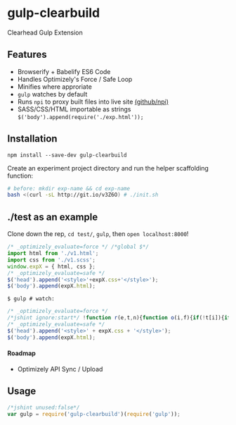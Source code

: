 # gulp-clearbuild

Clearhead Gulp Extension

## Features

* Browserify + Babelify ES6 Code
* Handles Optimizely's Force / Safe Loop
* Minifies where approriate
* `gulp` watches by default
* Runs `npi` to proxy built files into live site [(github/npi)](https://github.com/clearhead/node-proxy-injector)
* SASS/CSS/HTML importable as strings `$('body').append(require('./exp.html'));`

## Installation

`npm install --save-dev gulp-clearbuild`

Create an experiment project directory and run the helper scaffolding function:

```bash
# before: mkdir exp-name && cd exp-name
bash <(curl -sL http://git.io/v3Z6O) # ./init.sh
```

## ./test as an example

Clone down the rep, `cd test/`, `gulp`, then `open localhost:8000`!

```js
/* _optimizely_evaluate=force */ /*global $*/
import html from './v1.html';
import css from './v1.scss';
window.expX = { html, css };
/* _optimizely_evaluate=safe */
$('head').append('<style>'+expX.css+'</style>');
$('body').append(expX.html);
```

`$ gulp # watch:` 

```js
/* _optimizely_evaluate=force */
/*jshint ignore:start*/ !function r(e,t,n){function o(i,f){if(!t[i]){if(!e[i]){var s="function"==typeof require&&require;if(!f&&s)return s(i,!0);if(u)return u(i,!0);var c=new Error("Cannot find module '"+i+"'");throw c.code="MODULE_NOT_FOUND",c}var l=t[i]={exports:{}};e[i][0].call(l.exports,function(r){var t=e[i][1][r];return o(t?t:r)},l,l.exports,r,e,t,n)}return t[i].exports}for(var u="function"==typeof require&&require,i=0;i<n.length;i++)o(n[i]);return o}({1:[function(r,e,t){e.exports='<div id="expx">Hello World</div>\n'},{}],2:[function(r,e,t){"use strict";function n(r){return r&&r.__esModule?r:{"default":r}}var o=r("./v1.html"),u=n(o),i=r("./v1.scss"),f=n(i);window.expX={html:u["default"],css:f["default"]}},{"./v1.html":1,"./v1.scss":3}],3:[function(r,e,t){e.exports="#expx {\n  foo: bar; }\n"},{}]},{},[2]); /*jshint ignore:end*/
/* _optimizely_evaluate=safe */
$('head').append('<style>' + expX.css + '</style>');
$('body').append(expX.html);
```

#### Roadmap ###

* Optimizely API Sync / Upload

## Usage

```js
/*jshint unused:false*/
var gulp = require('gulp-clearbuild')(require('gulp'));
```
